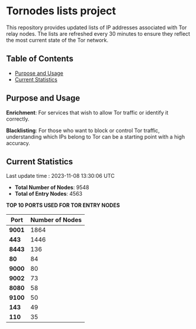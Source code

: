 # Tornodes lists project

This repository provides updated lists of IP addresses associated with Tor relay nodes. The lists are refreshed every 30 minutes to ensure they reflect the most current state of the Tor network.

## Table of Contents

- [Purpose and Usage](#purpose-and-usage)
- [Current Statistics](#current-statistics)


## Purpose and Usage

**Enrichment**: For services that wish to allow Tor traffic or identify it correctly.

**Blacklisting**: For those who want to block or control Tor traffic, understanding which IPs belong to Tor can be a starting point with a high accuracy.

## Current Statistics

Last update time : 2023-11-08 13:30:06 UTC

- **Total Number of Nodes**: 9548
- **Total of Entry Nodes**: 4563

**TOP 10 PORTS USED FOR TOR ENTRY NODES**

| **Port** | **Number of Nodes** |
|------|-----------------|
| **9001**   | 1864  |
| **443**   | 1446  |
| **8443**   | 136  |
| **80**   | 84  |
| **9000**   | 80  |
| **9002**   | 73  |
| **8080**   | 58  |
| **9100**   | 50  |
| **143**   | 49  |
| **110**   | 35  |

